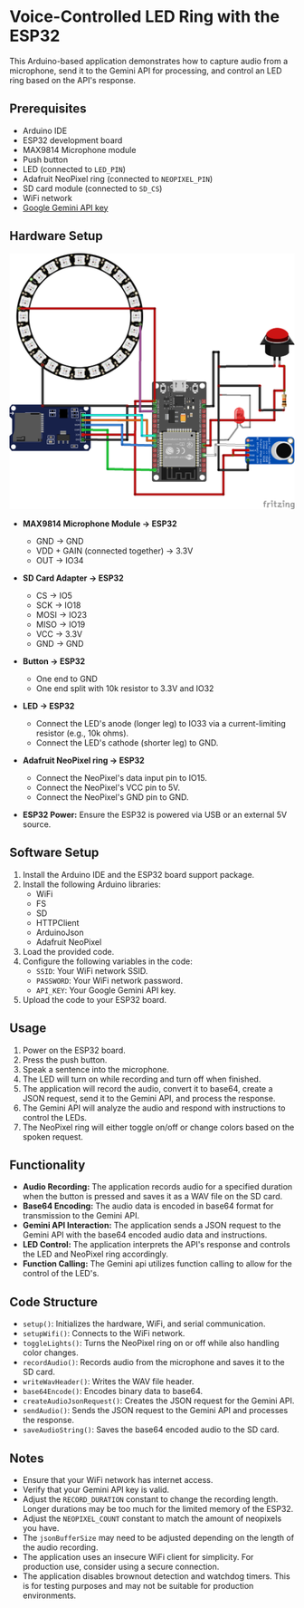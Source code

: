 # Voice-Controlled LED Ring with the ESP32

This Arduino-based application demonstrates how to capture audio from a microphone, send it to the Gemini API for processing, and control an LED ring based on the API's response.

## Prerequisites

* Arduino IDE
* ESP32 development board
* MAX9814 Microphone module
* Push button
* LED (connected to `LED_PIN`)
* Adafruit NeoPixel ring (connected to `NEOPIXEL_PIN`)
* SD card module (connected to `SD_CS`)
* WiFi network
* [Google Gemini API key](http://aistudio.google.com/app/apikey)

## Hardware Setup

![Wiring Diagram](wiring-diagram.png)

* **MAX9814 Microphone Module -> ESP32**
    * GND -> GND
    * VDD + GAIN (connected together) -> 3.3V
    * OUT -> IO34

* **SD Card Adapter -> ESP32**
    * CS -> IO5
    * SCK -> IO18
    * MOSI -> IO23
    * MISO -> IO19
    * VCC -> 3.3V
    * GND -> GND

* **Button -> ESP32**
    * One end to GND
    * One end split with 10k resistor to 3.3V and IO32

* **LED -> ESP32**
    * Connect the LED's anode (longer leg) to IO33 via a current-limiting resistor (e.g., 10k ohms).
    * Connect the LED's cathode (shorter leg) to GND.

* **Adafruit NeoPixel ring -> ESP32**
    * Connect the NeoPixel's data input pin to IO15.
    * Connect the NeoPixel's VCC pin to 5V.
    * Connect the NeoPixel's GND pin to GND.

* **ESP32 Power:** Ensure the ESP32 is powered via USB or an external 5V source.

## Software Setup

1.  Install the Arduino IDE and the ESP32 board support package.
2.  Install the following Arduino libraries:
    * WiFi
    * FS
    * SD
    * HTTPClient
    * ArduinoJson
    * Adafruit NeoPixel
3.  Load the provided code.
4.  Configure the following variables in the code:
    * `SSID`: Your WiFi network SSID.
    * `PASSWORD`: Your WiFi network password.
    * `API_KEY`: Your Google Gemini API key.
5.  Upload the code to your ESP32 board.

## Usage

1.  Power on the ESP32 board.
2.  Press the push button.
3.  Speak a sentence into the microphone.
4.  The LED will turn on while recording and turn off when finished.
5.  The application will record the audio, convert it to base64, create a JSON request, send it to the Gemini API, and process the response.
6.  The Gemini API will analyze the audio and respond with instructions to control the LEDs.
7.  The NeoPixel ring will either toggle on/off or change colors based on the spoken request.

## Functionality

* **Audio Recording:** The application records audio for a specified duration when the button is pressed and saves it as a WAV file on the SD card.
* **Base64 Encoding:** The audio data is encoded in base64 format for transmission to the Gemini API.
* **Gemini API Interaction:** The application sends a JSON request to the Gemini API with the base64 encoded audio data and instructions.
* **LED Control:** The application interprets the API's response and controls the LED and NeoPixel ring accordingly.
* **Function Calling:** The Gemini api utilizes function calling to allow for the control of the LED's.

## Code Structure

* `setup()`: Initializes the hardware, WiFi, and serial communication.
* `setupWifi()`: Connects to the WiFi network.
* `toggleLights()`: Turns the NeoPixel ring on or off while also handling color changes.
* `recordAudio()`: Records audio from the microphone and saves it to the SD card.
* `writeWavHeader()`: Writes the WAV file header.
* `base64Encode()`: Encodes binary data to base64.
* `createAudioJsonRequest()`: Creates the JSON request for the Gemini API.
* `sendAudio()`: Sends the JSON request to the Gemini API and processes the response.
* `saveAudioString()`: Saves the base64 encoded audio to the SD card.

## Notes

* Ensure that your WiFi network has internet access.
* Verify that your Gemini API key is valid.
* Adjust the `RECORD_DURATION` constant to change the recording length. Longer durations may be too much for the limited memory of the ESP32.
* Adjust the `NEOPIXEL_COUNT` constant to match the amount of neopixels you have.
* The `jsonBufferSize` may need to be adjusted depending on the length of the audio recording.
* The application uses an insecure WiFi client for simplicity. For production use, consider using a secure connection.
* The application disables brownout detection and watchdog timers. This is for testing purposes and may not be suitable for production environments.
